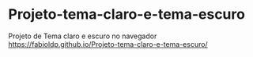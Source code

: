 # Projeto-tema-claro-e-tema-escuro
Projeto de Tema claro e escuro no navegador
https://fabioldp.github.io/Projeto-tema-claro-e-tema-escuro/
